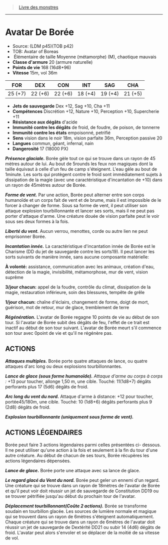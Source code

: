 ﻿> [Livre des monstres](tome_of_beasts.md)

---

# Avatar De Borée

- Source: (LDM p45)(TOB p42)
- TOB: Avatar of Boreas
-  Élémentaire de taille Moyenne (métamorphe) (M), chaotique mauvais
- **Classe d'armure** 20 (armure naturelle)
- **Points de vie** 168 (16d8+96)
- **Vitesse** 15m, vol 36m

|FOR|DEX|CON|INT|SAG|CHA|
|---|---|---|---|---|---|
|25 (+7)|22 (+6)|22 (+6)|18 (+4)|19 (+4)|21 (+5)|

- **Jets de sauvegarde** Dex +12, Sag +10, Cha +11
- **Compétences** Discrétion +12, Nature +10, Perception +10, Supercherie +11
- **Résistance aux dégâts** d'acide
- **Immunité contre les dégâts** de froid, de foudre, de poison, de tonnerre
- **Immunité contre les états** empoisonné, petrifié
- **Sens** vision dans le noir 18m, vision parfaite 36m, Perception passive 20
- **Langues** commun, géant, infernal, nain
- **Dangerosité** 17 (18000 PX)

**_Présence glaciale._** Borée gèle tout ce qui se trouve dans un rayon de 45 mètres autour de lui. Au bout de 5rounds les feux non magiques dont la taille équivaut à celle d'un feu de camp s'éteignent. L'eau gèle au bout de 1minute. Les sorts qui protègent contre le froid sont immédiatement sujets à dissipation de la magie (avec une caractéristique d'incantation de +10) dans un rayon de 45mètres autour de Borée.

**_Forme de vent._** Par une action, Borée peut alterner entre son corps humanoïde et un corps fait de vent et de brume, mais il est impossible de le forcer à changer de forme. Sous sa forme de vent, il peut utiliser son attaque explosion tourbillonnante et lancer ses sorts, mais il ne peut pas porter d'attaque d'arme. Une créature douée de vision parfaite peut le voir sous ses deux formes à la fois.

**_Liberté du vent._** Aucun verrou, menottes, corde ou autre lien ne peut emprisonner Borée.

**_Incantation innée._** La caractéristique d'incantation innée de Borée est le Charisme (DD du jet de sauvegarde contre les sorts19). Il peut lancer les sorts suivants de manière innée, sans aucune composante matérielle:

**À volonté:** assistance, communication avec les animaux, création d'eau, détection de la magie, invisibilité, métamorphose, mur de vent, vision suprême

**3/jour chacun:** appel de la foudre, contrôle du climat, dissipation de la magie, restauration inférieure, soin des blessures, tempête de grêle

**1/jour chacun:** chaîne d'éclairs, changement de forme, doigt de mort, guérison, mot de retour, mur de glace, tremblement de terre

**_Régénération._** L'avatar de Borée regagne 10 points de vie au début de son tour. Si l'avatar de Borée subit des dégâts de feu, l'effet de ce trait est inactif au début de son tour suivant. L'avatar de Borée meurt s'il commence son tour avec 0point de vie et qu'il ne régénère pas.

## ACTIONS

**_Attaques multiples._** Borée porte quatre attaques de lance, ou quatre attaques d'arc long ou deux explosions tourbillonnantes.

**_Lance de glace (sous forme humanoïde)._** _Attaque d'arme au corps à corps :_ +13 pour toucher, allonge 1,50 m, une cible. Touché: 11(1d8+7) dégâts perforants plus 17 (5d6) dégâts de froid.

**_Arc long du vent du nord._** Attaque d'arme à distance: +12 pour toucher, portée45/180m, une cible. Touché: 10 (1d8+6) dégâts perforants plus 9 (2d8) dégâts de froid.

**_Explosion tourbillonnante (uniquement sous forme de vent)._**

## ACTIONS LÉGENDAIRES

Borée peut faire 3 actions légendaires parmi celles présentées ci- dessous. Il ne peut utiliser qu'une action à la fois et seulement à la fin du tour d'une autre créature. Au début de chacun de ses tours, Borée récupères les actions légendaires dépensées.

**_Lance de glace._** Borée porte une attaque avec sa lance de glace.

**_Le regard glacé du Vent du nord._** Borée peut geler un ennemi d'un regard. Une créature qui se trouve dans un rayon de 18mètres de l'avatar de Borée et qu'il peut voir doit réussir un jet de sauvegarde de Constitution DD19 ou se trouver pétrifiée jusqu'au début du prochain tour de l'avatar.

**_Déplacement tourbillonnant(Coûte 2 actions)._** Borée se transforme soudain en tourbillon glacée. Les sources de lumière normale et magique qui se trouvent dans un rayon de 6mètres s'éteignent automatiquement. Chaque créature qui se trouve dans un rayon de 6mètres de l'avatar doit réussir un jet de sauvegarde de Dextérité DD21 ou subir 14 (4d6) dégâts de froid. L'avatar peut alors s'envoler et se déplacer de la moitié de sa vitesse de vol.

